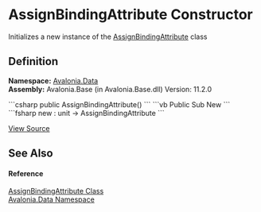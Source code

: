 # AssignBindingAttribute Constructor


Initializes a new instance of the <a href="T_Avalonia_Data_AssignBindingAttribute">AssignBindingAttribute</a> class



## Definition
**Namespace:** <a href="N_Avalonia_Data">Avalonia.Data</a>  
**Assembly:** Avalonia.Base (in Avalonia.Base.dll) Version: 11.2.0

<Tabs groupId="api-code-preview">
<TabItem value="csharp" label="C#">
```csharp
public AssignBindingAttribute()
```
</TabItem>
<TabItem value="vb" label="VB">
```vb
Public Sub New
```
</TabItem>
<TabItem value="fsharp" label="F#">
```fsharp
new : unit -> AssignBindingAttribute
```
</TabItem>
</Tabs>



<a href="https://github.com/AvaloniaUI/Avalonia/tree/master/src/Avalonia.Base/Data/AssignBindingAttribute.cs" title="View the source code">View Source</a>



## See Also


#### Reference
<a href="T_Avalonia_Data_AssignBindingAttribute">AssignBindingAttribute Class</a>  
<a href="N_Avalonia_Data">Avalonia.Data Namespace</a>  
